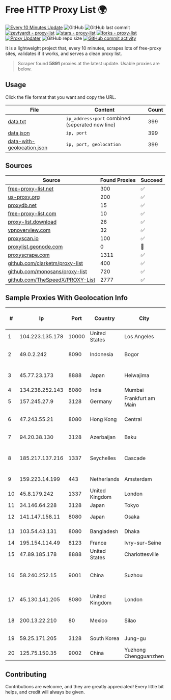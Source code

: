 
# Free HTTP Proxy List 🌍

[![Every 10 Minutes Update](https://github.com/mertguvencli/http-proxy-list/actions/workflows/main.yml/badge.svg?branch=main)](https://github.com/mertguvencli/http-proxy-list/actions/workflows/main.yml)
![GitHub](https://img.shields.io/github/license/mertguvencli/http-proxy-list)
![GitHub last commit](https://img.shields.io/github/last-commit/mertguvencli/http-proxy-list)
[![zevtyardt - proxy-list](https://img.shields.io/static/v1?label=zevtyardt&message=proxy-list&color=blue&logo=github)](https://github.com/zevtyardt/proxy-list "Go to GitHub repo")
[![stars - proxy-list](https://img.shields.io/github/stars/zevtyardt/proxy-list?style=social)](https://github.com/zevtyardt/proxy-list)
[![forks - proxy-list](https://img.shields.io/github/forks/zevtyardt/proxy-list?style=social)](https://github.com/zevtyardt/proxy-list)
[![Proxy Updater](https://github.com/zevtyardt/proxy-list/workflows/Proxy%20Updater/badge.svg)](https://github.com/zevtyardt/proxy-list/actions?query=workflow:"Proxy+Updater")
![GitHub repo size](https://img.shields.io/github/repo-size/zevtyardt/proxy-list)
[![GitHub commit activity](https://img.shields.io/github/commit-activity/m/zevtyardt/proxy-list?logo=commits)](https://github.com/zevtyardt/proxy-list/commits/main)

It is a lightweight project that, every 10 minutes, scrapes lots of free-proxy sites, validates if it works, and serves a clean proxy list.

> Scraper found **5891** proxies at the latest update. Usable proxies are below.

## Usage

Click the file format that you want and copy the URL.

|File|Content|Count|
|----|-------|-----|
|[data.txt](https://raw.githubusercontent.com/mertguvencli/http-proxy-list/main/proxy-list/data.txt)|`ip_address:port` combined (seperated new line)|399|
|[data.json](https://raw.githubusercontent.com/mertguvencli/http-proxy-list/main/proxy-list/data.json)|`ip, port`|399|
|[data-with-geolocation.json](https://raw.githubusercontent.com/mertguvencli/http-proxy-list/main/proxy-list/data-with-geolocation.json)|`ip, port, geolocation`|399|

## Sources

|Source|Found Proxies|Succeed|
|------|-------------|-------|
|[free-proxy-list.net](https://free-proxy-list.net)|300|✅|
|[us-proxy.org](https://www.us-proxy.org)|200|✅|
|[proxydb.net](http://proxydb.net)|15|✅|
|[free-proxy-list.com](https://free-proxy-list.com/?page=&port=&type%5B%5D=http&type%5B%5D=https&up_time=0&search=Search)|10|✅|
|[proxy-list.download](https://www.proxy-list.download/HTTP)|26|✅|
|[vpnoverview.com](https://vpnoverview.com/privacy/anonymous-browsing/free-proxy-servers)|32|✅|
|[proxyscan.io](https://www.proxyscan.io)|100|✅|
|[proxylist.geonode.com](https://proxylist.geonode.com/api/proxy-list?limit=300&page=1&sort_by=lastChecked&sort_type=desc&protocols=http,https)|0|🚫|
|[proxyscrape.com](https://api.proxyscrape.com/v2/?request=displayproxies&protocol=http&timeout=10000&country=all&ssl=all&anonymity=all)|1311|✅|
|[github.com/clarketm/proxy-list](https://raw.githubusercontent.com/clarketm/proxy-list/master/proxy-list-raw.txt)|400|✅|
|[github.com/monosans/proxy-list](https://raw.githubusercontent.com/monosans/proxy-list/main/proxies/http.txt)|720|✅|
|[github.com/TheSpeedX/PROXY-List](https://raw.githubusercontent.com/TheSpeedX/PROXY-List/master/http.txt)|2777|✅|


## Sample Proxies With Geolocation Info

|#|Ip|Port|Country|City|Internet Service Provider|
|-|--|----|-------|----|-------------------------|
|1|104.223.135.178|10000|United States|Los Angeles|LayerHost|
|2|49.0.2.242|8090|Indonesia|Bogor|PT Usaha Adi Sanggoro|
|3|45.77.23.173|8888|Japan|Heiwajima|The Constant Company|
|4|134.238.252.143|8080|India|Mumbai|Google LLC|
|5|157.245.27.9|3128|Germany|Frankfurt am Main|DigitalOcean, LLC|
|6|47.243.55.21|8080|Hong Kong|Central|Alibaba (US) Technology Co., Ltd.|
|7|94.20.38.130|3128|Azerbaijan|Baku|Delta Telecom|
|8|185.217.137.216|1337|Seychelles|Cascade|Stallion Network Services Limited|
|9|159.223.14.199|443|Netherlands|Amsterdam|DigitalOcean, LLC|
|10|45.8.179.242|1337|United Kingdom|London|Hostland LLC|
|11|34.146.64.228|3128|Japan|Tokyo|Google LLC|
|12|141.147.158.11|8080|Japan|Osaka|Oracle Corporation|
|13|103.54.43.131|8080|Bangladesh|Dhaka|THE NET HEADS|
|14|195.154.114.49|8123|France|Ivry-sur-Seine|Online S.A.S.|
|15|47.89.185.178|8888|United States|Charlottesville|Alibaba.com LLC|
|16|58.240.252.15|9001|China|Suzhou|CNC Group Jiangsu province network|
|17|45.130.141.205|8080|United Kingdom|London|Bangmod Enterprise Co., Ltd.|
|18|200.13.22.210|80|Mexico|Silao|Marcatel Com, S.A. de C.V.|
|19|59.25.171.205|3128|South Korea|Jung-gu|Korea Telecom|
|20|125.75.150.35|9002|China|Yuzhong Chengguanzhen|China Telecom|



## Contributing

Contributions are welcome, and they are greatly appreciated! Every
little bit helps, and credit will always be given.

